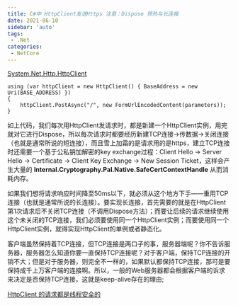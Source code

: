 ```yaml
---
title: C#中 HttpClient发送Https 注意：Dispose 预热与长连接
date: 2021-06-10
sidebar: 'auto'
tags:
 - .Net
categories: 
 - NetCore
---
```



[System.Net.Http.HttpClient](https://docs.microsoft.com/en-us/dotnet/api/system.net.http.httpclient?redirectedfrom=MSDN&view=net-5.0)



```CSharp
using (var httpClient = new HttpClient() { BaseAddress = new Uri(BASE_ADDRESS) })
{
    httpClient.PostAsync("/", new FormUrlEncodedContent(parameters));
}
```

如上代码，我们每次用HttpClient发请求时，都是新建一个HttpClient实例，用完就对它进行Dispose，所以每次请求时都要经历新建TCP连接->传数据->关闭连接（也就是通常所说的短连接），而且雪上加霜的是请求用的是https，建立TCP连接时还需要一个基于公私钥加解密的key exchange过程：Client Hello -> Server Hello -> Certificate -> Client Key Exchange -> New Session Ticket，这样会产生大量的 **Internal.Cryptography.Pal.Native.SafeCertContextHandle** 从而消耗内存。



如果我们想将请求响应时间降至50ms以下，就必须从这个地方下手——重用TCP连接（也就是通常所说的长连接）。要实现长连接，首先需要的就是在HttpClient第1次请求后不关闭TCP连接（不调用Dispose方法）；而要让后续的请求继续使用这个未关闭的TCP连接，我们必须要使用同一个HttpClient实例；而要使用同一个HttpClient实例，就得实现HttpClient的单例或者静态化。

客户端虽然保持着TCP连接，但TCP连接是两口子的事，服务器端呢？你不告诉服务器，服务器怎么知道你要一直保持TCP连接呢？对于客户端，保持TCP连接的开销不大；但是对于服务器，则完全不一样的，如果默认都保持TCP连接，那可是要保持成千上万客户端的连接啊。所以，一般的Web服务器都会根据客户端的诉求来决定是否保持TCP连接，这就是keep-alive存在的理由;

[HttpClient 的请求都是线程安全的](https://docs.microsoft.com/en-us/dotnet/api/system.net.http.httpclient?view=net-5.0#remarks)